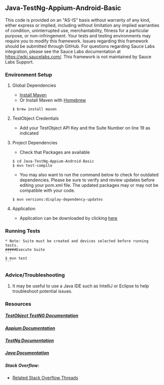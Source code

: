 ## Java-TestNg-Appium-Android-Basic

This code is provided on an "AS-IS” basis without warranty of any kind, either express or implied, including without limitation any implied warranties of condition, uninterrupted use, merchantability, fitness for a particular purpose, or non-infringement. Your tests and testing environments may require you to modify this framework. Issues regarding this framework should be submitted through GitHub. For questions regarding Sauce Labs integration, please see the Sauce Labs documentation at https://wiki.saucelabs.com/. This framework is not maintained by Sauce Labs Support.

### Environment Setup

1. Global Dependencies
    * [Install Maven](https://maven.apache.org/install.html)
    * Or Install Maven with [Homebrew](http://brew.sh/)
    ```
    $ brew install maven
    ```
2. TestObject Credentials
    * Add your TestObject API Key and the Suite Number on line 19 as indicated
    
3. Project Dependencies
   * Check that Packages are available
	```
	$ cd Java-TestNg-Appium-Android-Basic
	$ mvn test-compile
	```
	* You may also want to run the command below to check for outdated dependencies. Please be sure to verify and review updates before editing your pom.xml file. The updated packages may or may not be compatible with your code.
	```
	$ mvn versions:display-dependency-updates
	```
4. Application
    * Application can be downloaded by clicking [here](http://saucelabs.com/example_files/ContactManager.apk)
    
### Running Tests
	* Note: Suite must be created and devices selected before running tests.
	#####Execute Suite
	```
	$ mvn test
	```

### Advice/Troubleshooting
1. It may be useful to use a Java IDE such as IntelliJ or Eclipse to help troubleshoot potential issues. 

### Resources
##### [TestObject TestNG Documentation](https://help.testobject.com/docs/tools/appium/setups/watcher-setup/testng/)

##### [Appium Documentation](http://appium.io/slate/en/master/)

##### [TestNg Documentation](http://testng.org/javadocs/index.html)

##### [Java Documentation](https://docs.oracle.com/javase/7/docs/api/)

##### Stack Overflow:
* [Related Stack Overflow Threads](http://stackoverflow.com/questions/27355003/advise-on-hierarchy-for-element-locators-in-selenium-webdriver)
